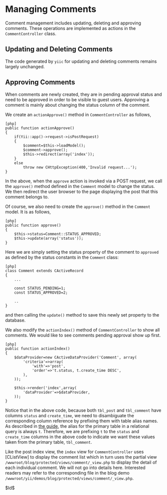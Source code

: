 Managing Comments
=================

Comment management includes updating, deleting and approving comments. These operations are implemented as actions in the `CommentController` class.


Updating and Deleting Comments
------------------------------

The code generated by `yiic` for updating and deleting comments remains largely unchanged.


Approving Comments
------------------

When comments are newly created, they are in pending approval status and need to be approved in order to be visible to guest users. Approving a comment is mainly about changing the status column of the comment.

We create an `actionApprove()` method in `CommentController` as follows,

~~~
[php]
public function actionApprove()
{
	if(Yii::app()->request->isPostRequest)
	{
		$comment=$this->loadModel();
		$comment->approve();
		$this->redirect(array('index'));
	}
	else
		throw new CHttpException(400,'Invalid request...');
}
~~~

In the above, when the `approve` action is invoked via a POST request, we call the `approve()` method defined in the `Comment` model to change the status. We then redirect the user browser to the page displaying the post that this comment belongs to.

Of course, we also need to create the `approve()` method in the `Comment` model. It is as follows,

~~~
[php]
public function approve()
{
	$this->status=Comment::STATUS_APPROVED;
	$this->update(array('status'));
}
~~~

Here we are simply setting the status property of the comment to `approved` as defined by the status constants in the `Comment` class:

~~~
[php]
class Comment extends CActiveRecord
{
	...
	
	const STATUS_PENDING=1;
	const STATUS_APPROVED=2;
	
	..
}
~~~

and then calling the `update()` method to save this newly set property to the database.
	
We also modify the `actionIndex()` method of `CommentController` to show all comments. We would like to see comments pending approval show up first.

~~~
[php]
public function actionIndex()
{
	$dataProvider=new CActiveDataProvider('Comment', array(
		'criteria'=>array(
			'with'=>'post',
			'order'=>'t.status, t.create_time DESC',
		),
	));

	$this->render('index',array(
		'dataProvider'=>$dataProvider,
	));
}
~~~

Notice that in the above code, because both `tbl_post` and `tbl_comment` have columns `status` and `create_time`, we need to disambiguate the corresponding column reference by prefixing them with table alias names. As described in [the guide](http://www.yiiframework.com/doc/guide/database.arr#disambiguating-column-names), the alias for the primary table in a relational query is always `t`. Therefore, we are prefixing `t` to the `status` and `create_time` columns in the above code to indicate we want these values taken from the primary table, `tbl_comment`.

Like the post index view, the `index` view for `CommentController` uses [CListView] to display the comment list which in turn uses the partial view `/wwwroot/blog/protected/views/comment/_view.php` to display the detail of each individual comment. We will not go into details here. Interested readers may refer to the corresponding file in the blog demo `/wwwroot/yii/demos/blog/protected/views/comment/_view.php`.

<div class="revision">$Id$</div>